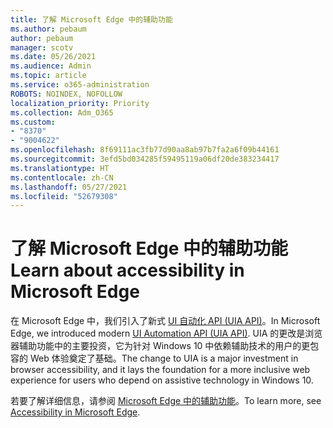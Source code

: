 ```yaml
---
title: 了解 Microsoft Edge 中的辅助功能
ms.author: pebaum
author: pebaum
manager: scotv
ms.date: 05/26/2021
ms.audience: Admin
ms.topic: article
ms.service: o365-administration
ROBOTS: NOINDEX, NOFOLLOW
localization_priority: Priority
ms.collection: Adm_O365
ms.custom:
- "8370"
- "9004622"
ms.openlocfilehash: 8f69111ac3fb77d90aa8ab97b7fa2a6f09b44161
ms.sourcegitcommit: 3efd5bd034285f59495119a06df20de383234417
ms.translationtype: HT
ms.contentlocale: zh-CN
ms.lasthandoff: 05/27/2021
ms.locfileid: "52679308"
---
```

# <a name="learn-about-accessibility-in-microsoft-edge"></a><span data-ttu-id="ead3e-102">了解 Microsoft Edge 中的辅助功能</span><span class="sxs-lookup"><span data-stu-id="ead3e-102">Learn about accessibility in Microsoft Edge</span></span>

<span data-ttu-id="ead3e-103">在 Microsoft Edge 中，我们引入了新式 [UI 自动化 API (UIA API)](https://go.microsoft.com/fwlink/?linkid=2153423)。</span><span class="sxs-lookup"><span data-stu-id="ead3e-103">In Microsoft Edge, we introduced modern [UI Automation API (UIA API)](https://go.microsoft.com/fwlink/?linkid=2153423).</span></span> <span data-ttu-id="ead3e-104">UIA 的更改是浏览器辅助功能中的主要投资，它为针对 Windows 10 中依赖辅助技术的用户的更包容的 Web 体验奠定了基础。</span><span class="sxs-lookup"><span data-stu-id="ead3e-104">The change to UIA is a major investment in browser accessibility, and it lays the foundation for a more inclusive web experience for users who depend on assistive technology in Windows 10.</span></span> 

<span data-ttu-id="ead3e-105">若要了解详细信息，请参阅 [Microsoft Edge 中的辅助功能](https://go.microsoft.com/fwlink/?linkid=2153512)。</span><span class="sxs-lookup"><span data-stu-id="ead3e-105">To learn more, see [Accessibility in Microsoft Edge](https://go.microsoft.com/fwlink/?linkid=2153512).</span></span>

